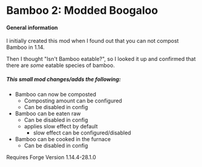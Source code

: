 # Bamboo 2: Modded Boogaloo

#### General information
I initially created this mod when I found out that you can not compost Bamboo in 1.14. 

Then I thought "Isn't Bamboo eatable?", so I looked it up and confirmed that there are *some* eatable species of bamboo.

##### This small mod changes/adds the following:
 * Bamboo can now be composted
    * Composting amount can be configured
    * Can be disabled in config
 * Bamboo can be eaten raw
    * Can be disabled in config
    * applies slow effect by default
        * slow effect can be configured/disabled
 * Bamboo can be cooked in the furnace
    * Can be disabled in config
    
Requires Forge Version 1.14.4-28.1.0 